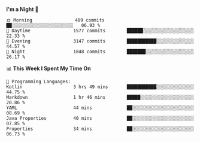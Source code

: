 <!--START_SECTION:waka-->
**I'm a Night 🦉** 

```text
🌞 Morning                489 commits         ██░░░░░░░░░░░░░░░░░░░░░░░   06.93 % 
🌆 Daytime                1577 commits        ██████░░░░░░░░░░░░░░░░░░░   22.33 % 
🌃 Evening                3147 commits        ███████████░░░░░░░░░░░░░░   44.57 % 
🌙 Night                  1848 commits        ███████░░░░░░░░░░░░░░░░░░   26.17 % 
```


📊 **This Week I Spent My Time On** 

```text
💬 Programming Languages: 
Kotlin                   3 hrs 49 mins       ███████████░░░░░░░░░░░░░░   44.75 % 
Markdown                 1 hr 46 mins        █████░░░░░░░░░░░░░░░░░░░░   20.86 % 
YAML                     44 mins             ██░░░░░░░░░░░░░░░░░░░░░░░   08.69 % 
Java Properties          40 mins             ██░░░░░░░░░░░░░░░░░░░░░░░   07.85 % 
Properties               34 mins             ██░░░░░░░░░░░░░░░░░░░░░░░   06.73 % 
```


<!--END_SECTION:waka-->
